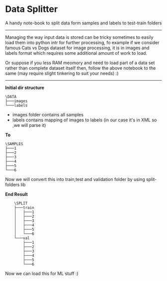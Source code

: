 # Data Splitter
A handy note-book to split data form samples and labels to test-train folders

<hr>
 Managing the way input data is stored can be tricky sometimes to easily load them into python intr for further processing, fo example if we consider famous Cats vs Dogs dataset for image processing, it is in images and labels format which requires some additional amount of work to load.
 
 Or suppose if you less RAM meomory and need to load part of a data set rather than complete dataset itself then, follow the above notebook to the same (may require slight tinkering to suit your needs) :)
 
 <hr>
 
<b>Initial dir structure</b> 

    \DATA
    ├───images
    └───labels
   
- images folder contains all samples
- labels contains mapping of images to labels (in our case it's in XML so ,we will parse it)

<b>To</b>

    \SAMPLES
    ├───1
    ├───2
    ├───3
    ├───4
    ├───5
    └───6
Now we will convert this into train,test and validation folder by using split-folders lib

<b> End Result </b>

        \SPLIT
        ├───train
        │   ├───1
        │   ├───2
        │   ├───3
        │   ├───4
        │   ├───5
        │   └───6
        └───val
            ├───1
            ├───2
            ├───3
            ├───4
            ├───5
            └───6
            
Now we can load this for ML stuff :)
